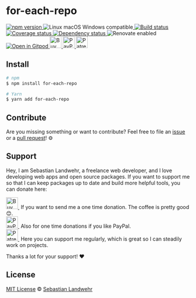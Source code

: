 <!-- TITLE/ -->
# for-each-repo
<!-- /TITLE -->

<!-- BADGES/ -->
  <p>
    <a href="https://npmjs.org/package/for-each-repo">
      <img
        src="https://img.shields.io/npm/v/for-each-repo.svg"
        alt="npm version"
      >
    </a><img src="https://img.shields.io/badge/os-linux%20%7C%C2%A0macos%20%7C%C2%A0windows-blue" alt="Linux macOS Windows compatible"><a href="https://github.com/dword-design/for-each-repo/actions">
      <img
        src="https://github.com/dword-design/for-each-repo/workflows/build/badge.svg"
        alt="Build status"
      >
    </a><a href="https://codecov.io/gh/dword-design/for-each-repo">
      <img
        src="https://codecov.io/gh/dword-design/for-each-repo/branch/master/graph/badge.svg?token=I0401P61X7"
        alt="Coverage status"
      >
    </a><a href="https://david-dm.org/dword-design/for-each-repo">
      <img src="https://img.shields.io/david/dword-design/for-each-repo" alt="Dependency status">
    </a><img src="https://img.shields.io/badge/renovate-enabled-brightgreen" alt="Renovate enabled"><br/><a href="https://gitpod.io/#https://github.com/dword-design/for-each-repo">
      <img src="https://gitpod.io/button/open-in-gitpod.svg" alt="Open in Gitpod">
    </a><a href="https://www.buymeacoffee.com/dword">
      <img
        src="https://www.buymeacoffee.com/assets/img/guidelines/download-assets-sm-2.svg"
        alt="Buy Me a Coffee"
        height="32"
      >
    </a><a href="https://paypal.me/SebastianLandwehr">
      <img
        src="https://dword-design.de/images/paypal.svg"
        alt="PayPal"
        height="32"
      >
    </a><a href="https://www.patreon.com/dworddesign">
      <img
        src="https://dword-design.de/images/patreon.svg"
        alt="Patreon"
        height="32"
      >
    </a>
</p>
<!-- /BADGES -->

<!-- DESCRIPTION/ -->

<!-- /DESCRIPTION -->

<!-- INSTALL/ -->
## Install

```bash
# npm
$ npm install for-each-repo

# Yarn
$ yarn add for-each-repo
```
<!-- /INSTALL -->

<!-- LICENSE/ -->
## Contribute

Are you missing something or want to contribute? Feel free to file an [issue](https://github.com/dword-design/for-each-repo/issues) or a [pull request](https://github.com/dword-design/for-each-repo/pulls)! ⚙️

## Support

Hey, I am Sebastian Landwehr, a freelance web developer, and I love developing web apps and open source packages. If you want to support me so that I can keep packages up to date and build more helpful tools, you can donate here:

<p>
  <a href="https://www.buymeacoffee.com/dword">
    <img
      src="https://www.buymeacoffee.com/assets/img/guidelines/download-assets-sm-2.svg"
      alt="Buy Me a Coffee"
      height="32"
    >
  </a>&nbsp;If you want to send me a one time donation. The coffee is pretty good 😊.<br/>
  <a href="https://paypal.me/SebastianLandwehr">
    <img
      src="https://dword-design.de/images/paypal.svg"
      alt="PayPal"
      height="32"
    >
  </a>&nbsp;Also for one time donations if you like PayPal.<br/>
  <a href="https://www.patreon.com/dworddesign">
    <img
      src="https://dword-design.de/images/patreon.svg"
      alt="Patreon"
      height="32"
    >
  </a>&nbsp;Here you can support me regularly, which is great so I can steadily work on projects.
</p>

Thanks a lot for your support! ❤️

## License

[MIT License](https://opensource.org/licenses/MIT) © [Sebastian Landwehr](https://dword-design.de)
<!-- /LICENSE -->
